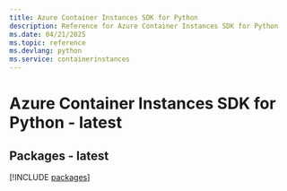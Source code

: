 ```yaml
---
title: Azure Container Instances SDK for Python
description: Reference for Azure Container Instances SDK for Python
ms.date: 04/21/2025
ms.topic: reference
ms.devlang: python
ms.service: containerinstances
---
```

# Azure Container Instances SDK for Python - latest
## Packages - latest
[!INCLUDE [packages](container-instances-index.md)]